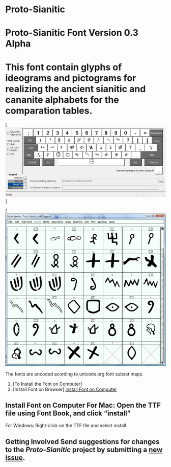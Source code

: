 # Proto-Sianitic

# Proto-Sianitic Font Version 0.3 Alpha
  
# This font contain glyphs of ideograms and pictograms for realizing the ancient sianitic and cananite alphabets for the comparation tables.

[![Sample](ScreenShouts/phn-LB-Proto-Sianitic.jpg)]

[![Sample](ScreenShouts/map_034_05122021_150551.jpg)

The fonts are encoded acording to unicode.org font subset maps.
   
1. [To Install the Font on Computer]     
2. [Install Font on Browser]   [Install Font on Computer](#install-font-on-computer) 
    
## Install Font on Computer    For Mac: Open the TTF file using Font Book, and click “install”
      
For Windows: Right-click on the TTF file and select install 
  
## Getting Involved  Send suggestions for changes to the *Proto-Sianitic* project by submitting a [new issue](https://github.com/beitdina/Proto-Sianitic/issues/new).
